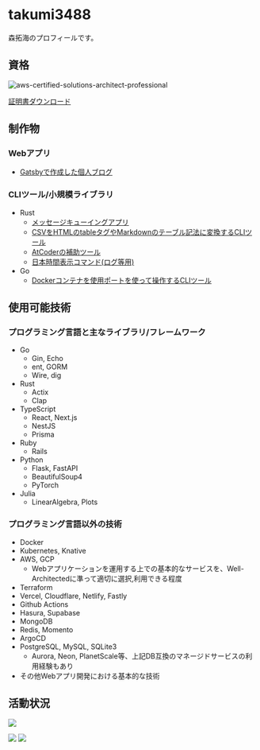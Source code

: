 # takumi3488

森拓海のプロフィールです。

## 資格

![aws-certified-solutions-architect-professional](https://user-images.githubusercontent.com/51111242/201689314-25a89fd7-09a9-4a26-b5a7-1bd667ff7071.png)

[証明書ダウンロード](https://github.com/takumi3488/takumi3488/files/10004011/AWS.Certified.Solutions.Architect.-.Professional.certificate.pdf)

## 制作物

### Webアプリ

- [Gatsbyで作成した個人ブログ](https://github.com/takumi3488/moritaki)

### CLIツール/小規模ライブラリ

- Rust
  - [メッセージキューイングアプリ](https://github.com/takumi3488/rusq) 
  - [CSVをHTMLのtableタグやMarkdownのテーブル記法に変換するCLIツール](https://github.com/takumi3488/conv-rs)
  - [AtCoderの補助ツール](https://github.com/takumi3488/acopen)
  - [日本時間表示コマンド(ログ等用)](https://github.com/takumi3488/now)
- Go
  - [Dockerコンテナを使用ポートを使って操作するCLIツール](https://github.com/takumi3488/por)

## 使用可能技術

### プログラミング言語と主なライブラリ/フレームワーク

- Go
  - Gin, Echo
  - ent, GORM
  - Wire, dig
- Rust
  - Actix
  - Clap
- TypeScript
  - React, Next.js
  - NestJS
  - Prisma
- Ruby
  - Rails
- Python
  - Flask, FastAPI
  - BeautifulSoup4
  - PyTorch
- Julia
  - LinearAlgebra, Plots

### プログラミング言語以外の技術

- Docker
- Kubernetes, Knative
- AWS, GCP
  - Webアプリケーションを運用する上での基本的なサービスを、Well-Architectedに準って適切に選択,利用できる程度
- Terraform
- Vercel, Cloudflare, Netlify, Fastly
- Github Actions
- Hasura, Supabase
- MongoDB
- Redis, Momento
- ArgoCD
- PostgreSQL, MySQL, SQLite3
  - Aurora, Neon, PlanetScale等、上記DB互換のマネージドサービスの利用経験もあり
- その他Webアプリ開発における基本的な技術

## 活動状況

![](http://github-profile-summary-cards.vercel.app/api/cards/profile-details?username=takumi3488&theme=tokyonight)

![](http://github-profile-summary-cards.vercel.app/api/cards/repos-per-language?username=takumi3488&theme=tokyonight)
![](http://github-profile-summary-cards.vercel.app/api/cards/most-commit-language?username=takumi3488&theme=tokyonight)
